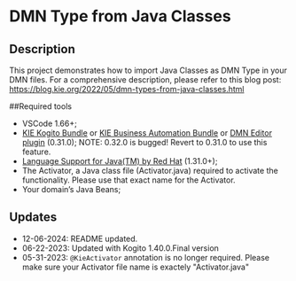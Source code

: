 # DMN Type from Java Classes

## Description
This project demonstrates how to import Java Classes as DMN Type in your DMN files.
For a comprehensive description, please refer to this blog post: https://blog.kie.org/2022/05/dmn-types-from-java-classes.html

##Required tools
- VSCode 1.66+;
- [KIE Kogito Bundle](https://marketplace.visualstudio.com/items?itemName=kie-group.vscode-extension-kogito-bundle) or [KIE Business Automation Bundle](https://marketplace.visualstudio.com/items?itemName=kie-group.vscode-extension-kie-ba-bundle) or [DMN Editor plugin](https://marketplace.visualstudio.com/items?itemName=kie-group.dmn-vscode-extension) (0.31.0); NOTE: 0.32.0 is bugged! Revert to 0.31.0 to use this feature.
- [Language Support for Java(TM) by Red Hat](https://marketplace.visualstudio.com/items?itemName=redhat.java) (1.31.0+);
- The Activator, a Java class file (Activator.java) required to activate the functionality. Please use that exact name for the Activator.
- Your domain’s Java Beans;

## Updates
- 12-06-2024: README updated.
- 06-22-2023: Updated with Kogito 1.40.0.Final version
- 05-31-2023: `@KieActivator` annotation is no longer required. Please make sure your Activator file name is exactely "Activator.java"